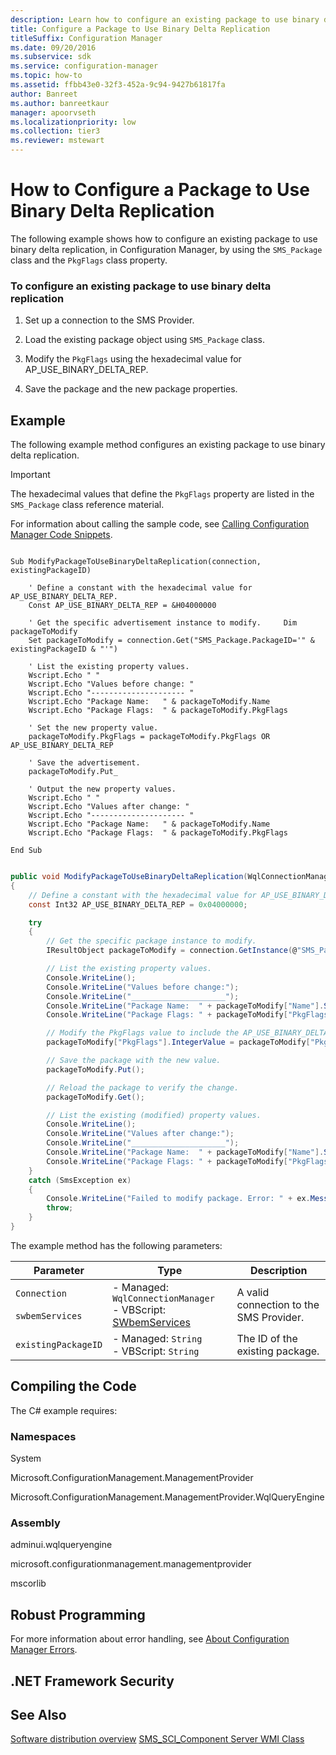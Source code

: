```yaml
---
description: Learn how to configure an existing package to use binary delta replication in Configuration Manager.
title: Configure a Package to Use Binary Delta Replication
titleSuffix: Configuration Manager
ms.date: 09/20/2016
ms.subservice: sdk
ms.service: configuration-manager
ms.topic: how-to
ms.assetid: ffbb43e0-32f3-452a-9c94-9427b61817fa
author: Banreet
ms.author: banreetkaur
manager: apoorvseth
ms.localizationpriority: low
ms.collection: tier3
ms.reviewer: mstewart
---
```

# How to Configure a Package to Use Binary Delta Replication
The following example shows how to configure an existing package to use binary delta replication, in Configuration Manager, by using the `SMS_Package` class and the `PkgFlags` class property.

### To configure an existing package to use binary delta replication

1.  Set up a connection to the SMS Provider.

2.  Load the existing package object using `SMS_Package` class.

3.  Modify the `PkgFlags` using the hexadecimal value for AP_USE_BINARY_DELTA_REP.

4.  Save the package and the new package properties.

## Example
 The following example method configures an existing package to use binary delta replication.

> [!IMPORTANT]
>  The hexadecimal values that define the `PkgFlags` property are listed in the `SMS_Package` class reference material.

 For information about calling the sample code, see [Calling Configuration Manager Code Snippets](../../../../develop/core/understand/calling-code-snippets.md).

```vbs

Sub ModifyPackageToUseBinaryDeltaReplication(connection, existingPackageID)

    ' Define a constant with the hexadecimal value for AP_USE_BINARY_DELTA_REP.
    Const AP_USE_BINARY_DELTA_REP = &H04000000

    ' Get the specific advertisement instance to modify.     Dim packageToModify
    Set packageToModify = connection.Get("SMS_Package.PackageID='" & existingPackageID & "'")

    ' List the existing property values.
    Wscript.Echo " "
    Wscript.Echo "Values before change: "
    Wscript.Echo "--------------------- "
    Wscript.Echo "Package Name:   " & packageToModify.Name
    Wscript.Echo "Package Flags:  " & packageToModify.PkgFlags

    ' Set the new property value.
    packageToModify.PkgFlags = packageToModify.PkgFlags OR AP_USE_BINARY_DELTA_REP

    ' Save the advertisement.
    packageToModify.Put_

    ' Output the new property values.
    Wscript.Echo " "
    Wscript.Echo "Values after change: "
    Wscript.Echo "--------------------- "
    Wscript.Echo "Package Name:   " & packageToModify.Name
    Wscript.Echo "Package Flags:  " & packageToModify.PkgFlags

End Sub

```

```c#

public void ModifyPackageToUseBinaryDeltaReplication(WqlConnectionManager connection, string existingPackageID)
{
    // Define a constant with the hexadecimal value for AP_USE_BINARY_DELTA_REP.
    const Int32 AP_USE_BINARY_DELTA_REP = 0x04000000;

    try
    {
        // Get the specific package instance to modify.
        IResultObject packageToModify = connection.GetInstance(@"SMS_Package.PackageID='" + existingPackageID + "'");

        // List the existing property values.
        Console.WriteLine();
        Console.WriteLine("Values before change:");
        Console.WriteLine("_____________________");
        Console.WriteLine("Package Name:  " + packageToModify["Name"].StringValue);
        Console.WriteLine("Package Flags: " + packageToModify["PkgFlags"].IntegerValue);

        // Modify the PkgFlags value to include the AP_USE_BINARY_DELTA_REP value.
        packageToModify["PkgFlags"].IntegerValue = packageToModify["PkgFlags"].IntegerValue | AP_USE_BINARY_DELTA_REP;

        // Save the package with the new value.
        packageToModify.Put();

        // Reload the package to verify the change.
        packageToModify.Get();

        // List the existing (modified) property values.
        Console.WriteLine();
        Console.WriteLine("Values after change:");
        Console.WriteLine("_____________________");
        Console.WriteLine("Package Name:  " + packageToModify["Name"].StringValue);
        Console.WriteLine("Package Flags: " + packageToModify["PkgFlags"].IntegerValue);
    }
    catch (SmsException ex)
    {
        Console.WriteLine("Failed to modify package. Error: " + ex.Message);
        throw;
    }
}

```

 The example method has the following parameters:

|Parameter|Type|Description|
|---------------|----------|-----------------|
|`Connection`<br /><br /> `swbemServices`|-   Managed: `WqlConnectionManager`<br />-   VBScript: [SWbemServices](/windows/win32/wmisdk/swbemservices)|A valid connection to the SMS Provider.|
|`existingPackageID`|-   Managed: `String`<br />-   VBScript: `String`|The ID of the existing package.|

## Compiling the Code
 The C# example requires:

### Namespaces
 System

 Microsoft.ConfigurationManagement.ManagementProvider

 Microsoft.ConfigurationManagement.ManagementProvider.WqlQueryEngine

### Assembly
 adminui.wqlqueryengine

 microsoft.configurationmanagement.managementprovider

 mscorlib

## Robust Programming
 For more information about error handling, see [About Configuration Manager Errors](../../../../develop/core/understand/about-configuration-manager-errors.md).

## .NET Framework Security

## See Also
 [Software distribution overview](software-distribution-overview.md)
 [SMS_SCI_Component Server WMI Class](../../../../develop/reference/core/servers/configure/sms_sci_component-server-wmi-class.md)
